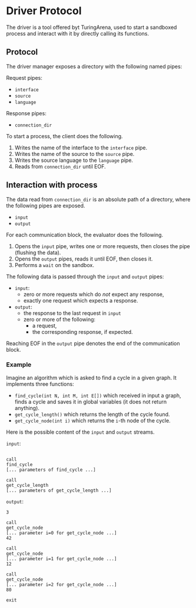 # Driver Protocol

The driver is a tool offered byt TuringArena,
used to start a sandboxed process and interact with it
by directly calling its functions.

## Protocol

The driver manager exposes a directory with the following named pipes:

Request pipes:

- `interface`
- `source`
- `language`

Response pipes:

- `connection_dir`

To start a process, the client does the following.

1. Writes the name of the interface to the `interface` pipe.
2. Writes the name of the source to the `source` pipe.
3. Writes the source language to the `language` pipe.
4. Reads from `connection_dir` until EOF.

## Interaction with process

The data read from `connection_dir` is an absolute path
of a directory, where the following pipes are exposed.

- `input`
- `output`

For each communication block, the evaluator does the following.
1. Opens the `input` pipe, writes one or more requests, then closes the pipe (flushing the data).
2. Opens the `output` pipes, reads it until EOF, then closes it.
3. Performs a `wait` on the sandbox.

The following data is passed through the `input` and `output` pipes:

- `input`:
    - zero or more requests which do *not* expect any response,
    - exactly one request which expects a response.
- `output`:
    - the response to the last request in `input`
    - zero or more of the following:
        - a request,
        - the corresponding response, if expected.

Reaching EOF in the `output` pipe
denotes the end of the communication block.

### Example

Imagine an algorithm which is asked to find a cycle in a given graph.
It implements three functions:

- `find_cycle(int N, int M, int E[])` which received in input a graph, 
finds a cycle and saves it in global variables (it does not return anything).
- `get_cycle_length()` which returns the length of the cycle found.
- `get_cycle_node(int i)` which returns the `i`-th node of the cycle.

Here is the possible content of the `input` and `output` streams.

`input`:
```

call
find_cycle
[... parameters of find_cycle ...]

call
get_cycle_length
[... parameters of get_cycle_length ...]
```

`output`:
```
3

call
get_cycle_node
[... parameter i=0 for get_cycle_node ...]
42

call
get_cycle_node
[... parameter i=1 for get_cycle_node ...]
12

call
get_cycle_node
[... parameter i=2 for get_cycle_node ...]
80

exit
```